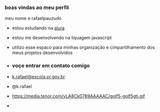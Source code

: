 ### boas vindas ao meu perfil

 meu nome e rafaelpauzudo

- estou estudando na [alura](https://www.alura.com.br)
- estou me desenvolvendo na liquagem javascript
- utilizo esse espaco para minhas organização e cimpartilhamento dos meus projetos desenvolvidos

- ### voçe entrar em contato comigo

- k.rafael@escola.pr.gov.br

- @k.rafael

- https://media.tenor.com/yLA8Ck0789AAAAAC/golf5-golf5gti.gif
-
